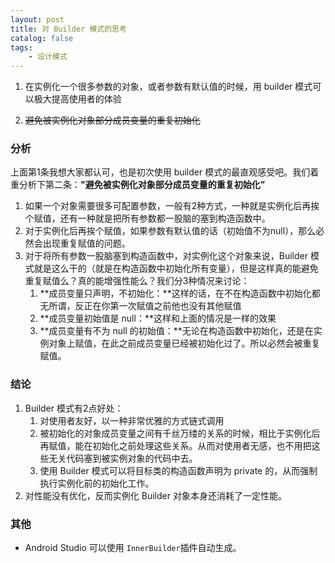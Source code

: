 ```yaml
---
layout: post
title: 对 Builder 模式的思考
catalog: false
tags:
    - 设计模式
---
```


1. 在实例化一个很多参数的对象，或者参数有默认值的时候，用 builder 模式可以极大提高使用者的体验

2. ~~避免被实例化对象部分成员变量的重复初始化~~

### 分析

上面第1条我想大家都认可，也是初次使用 builder 模式的最直观感受吧。我们着重分析下第二条：**"避免被实例化对象部分成员变量的重复初始化”**

1. 如果一个对象需要很多可配置参数，一般有2种方式，一种就是实例化后再挨个赋值，还有一种就是把所有参数都一股脑的塞到构造函数中。
2. 对于实例化后再挨个赋值，如果参数有默认值的话（初始值不为null），那么必然会出现重复赋值的问题。
3. 对于将所有参数一股脑塞到构造函数中，对实例化这个对象来说，Builder 模式就是这么干的（就是在构造函数中初始化所有变量），但是这样真的能避免重复赋值么？真的能增强性能么？我们分3种情况来讨论：
   1. **成员变量只声明，不初始化：**这样的话，在不在构造函数中初始化都无所谓，反正在你第一次赋值之前他也没有其他赋值
   2. **成员变量初始值是 null：**这样和上面的情况是一样的效果
   3. **成员变量有不为 null 的初始值：**无论在构造函数中初始化，还是在实例对象上赋值，在此之前成员变量已经被初始化过了。所以必然会被重复赋值。

### 结论

1. Builder 模式有2点好处：
   1. 对使用者友好，以一种非常优雅的方式链式调用
   2. 被初始化的对象成员变量之间有千丝万缕的关系的时候，相比于实例化后再赋值，能在初始化之前处理这些关系。从而对使用者无感，也不用把这些无关代码塞到被实例对象的代码中去。
   3. 使用 Builder 模式可以将目标类的构造函数声明为 private 的，从而强制执行实例化前的初始化工作。
2. 对性能没有优化，反而实例化 Builder 对象本身还消耗了一定性能。



### 其他

* Android Studio 可以使用 `InnerBuilder`插件自动生成。
